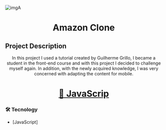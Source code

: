 ![imgA](https://user-images.githubusercontent.com/62259770/94592090-3c322500-025f-11eb-862a-4faf917a2ffe.png)


<h1 align="center">Amazon Clone</h1>

## Project Description
<p align="center">In this project I used a tutorial created by Guilherme Grillo, I became a student in the front-end course and with this project I decided to challenge myself again. In addition, with the newly acquired knowledge, I was very concerned with adapting the content for mobile.</p>


<h1 align="center">
    <a href="https:"https://www.javascript.com/">🔗 JavaScrip</a>
</h1>
                                                
### 🛠 Tecnology    

- [JavaScript]
